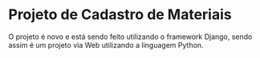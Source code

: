 # Projeto de Cadastro de Materiais
O projeto é novo e está sendo feito utilizando o framework Django, sendo assim é um projeto via Web utilizando a linguagem Python.
